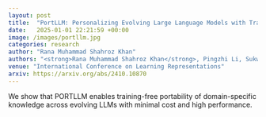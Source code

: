 ```yaml
---
layout: post
title:  "PortLLM: Personalizing Evolving Large Language Models with Training-Free and Portable Model Patches"
date:   2025-01-01 22:21:59 +00:00
image: /images/portllm.jpg
categories: research
author: "Rana Muhammad Shahroz Khan"
authors: "<strong>Rana Muhammad Shahroz Khan</strong>, Pingzhi Li, Sukwon Yun, Zhenyu Wang, Shahriar Nirjon, Chau-Wai Wong, Tianlong Chen"
venue: "International Conference on Learning Representations"
arxiv: https://arxiv.org/abs/2410.10870
---
```

We show that PORTLLM enables training-free portability of domain-specific knowledge across evolving LLMs with minimal cost and high performance.